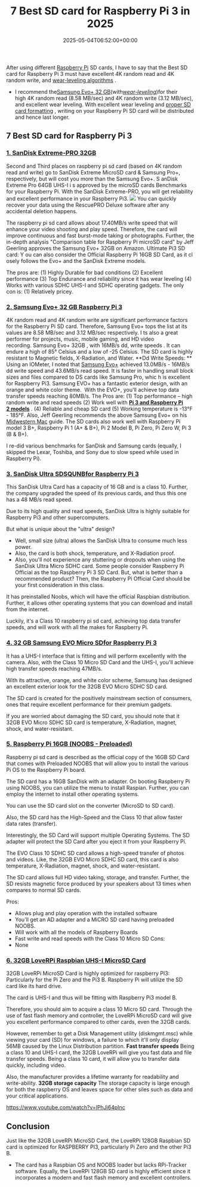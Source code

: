 ﻿---
layout: post
title: 7 Best SD card for Raspberry Pi 3 in 2025
date: '2025-05-04T06:52:00+00:00'
categories:
- Raspberry Pi 3
tags: []
slug: /best-sd-card-for-raspberry-pi-3/
lastmod: 2025-05-07T12:21:25+03:00
---

After using different
[Raspberry Pi](https://pestpolicy.com/raspberry-pi-models/)
SD cards, I have to say that the Best SD card for Raspberry Pi 3 must have excellent 4K random read and 4K random write, and
[wear-leveling algorithms](https://www.delkin.com/blog/learning-the-basics-about-ssd-wear-leveling-algorithms/)
.
- I recommend the[Samsung Evo+ 32 GB](https://www.amazon.com/dp/B00WR4IJBE/?tag=p-policy-20)(with[*wear-leveling*](http://en.wikipedia.org/wiki/Wear_leveling))for their high 4K random read (8.58 MB/sec) and 4K random write (3.12 MB/sec), and excellent wear leveling.
With excellent wear leveling and
[proper SD card formatting](https://pestpolicy.com/how-to-format-sd-card-to-fat32/)
, writing on your Raspberry Pi SD card will be distributed and hence last longer.
## **7 Best SD card for Raspberry Pi 3**
### [1. SanDisk Extreme-PRO 32GB](https://www.amazon.com/gp/product/B00NUB3530/?tag=p-policy-20)
Second and Third places on raspberry pi sd card (based on 4K random read and write) go to SanDisk Extreme MicroSD card & Samsung Pro+, respectively, but will cost you more than the Samsung Evo+.
S
anDisk Extreme Pro 64GB UHS-I i
s approved by the microSD cards Benchmarks
for your Raspberry Pi. With the SanDisk Extreme-PRO, you will get reliability and excellent performance in your Raspberry Pi3.
![](/assets/img/03/Best-SD-card-for-Raspberry-Pi-3-300x185.jpg)
You can quickly recover your data using the RescuePRO Deluxe software after any accidental deletion happens.

The raspberry pi sd card allows about 17.40MB/s write speed that will enhance your video shooting and play speed. Therefore, the card will improve continuous and fast burst-mode taking or photographs.
Further, the in-depth analysis "Comparison table for Raspberry Pi microSD card" by Jeff Geerling approves the Samsung Evo+ 32GB on Amazon.
Ultimate Pi3 SD card: Y
ou can also consider the Official Raspberry Pi 16GB SD Card, as it cl
osely follows the Evo+ and the SanDisk Extreme models.

The pros are: (1) Highly Durable for bad conditions (2) Excellent performance (3) Top Endurance and reliability since it has wear leveling (4) Works with various SDHC UHS-I and SDHC operating gadgets. The only con is: (1) Relatively pricey.
### [2. Samsung Evo+ 32 GB Raspberry Pi 3](https://www.amazon.com/dp/B00WR4IJBE/?tag=p-policy-20)
4K random read and 4K random write are significant performance factors for the Raspberry Pi SD card. Therefore,
Samsung Evo+ tops the list at its values are
8.58 MB/sec and 3.12 MB/sec respectively.
I
ts also a great performer for projects, music, mobile gaming, and HD video recording. Samsung Evo+ 32GB
, with 16MB/s dd, write speeds
. It can endure a high of 85° Celsius and a low of -25 Celsius. The SD card is highly resistant to Magnetic fields, X-Radiation, and Water.
**Dd Write Speeds: **
Using an IOMeter, I noted that
[Samsung Evo+](https://pestpolicy.com/samsung-evo-plus-review-for-your-raspberry-pi/)
achieved 13.0MB/s -
16MB/s dd write speed
and 43.6MB/s read speed. It is faster in handling small block sizes and files compared to DS cards like Samsung Pro, whic
h is excellent for Raspberry Pi3.
Samsung EVO+ has a fantastic exterior design, with an orange and white color theme.  With the EVO+, you'll achieve top data transfer speeds reaching 80MB/s.
The Pros are: (1) Top performance – high random write and read speeds (2) Work well with
[**Pi 3 and Raspberry Pi 2 models**](https://pestpolicy.com/raspberry-pi-3-vs-2/)
. (4) Reliable and cheap SD card (5) Working temperature is -13°F - 185°F.
Also, Jeff Geerling recommends the above
Samsung
Evo+ on his
[Midwestern Mac](http://www.midwesternmac.com/blogs/jeff-geerling/raspberry-pi-microsd-card)
guide. The SD cards also work well with Raspberry Pi model 3 B+, Raspberry Pi 1 (A+ & B+), Pi
2 Model B, Pi Zero, Pi Zero W, Pi 3 (B & B+).

I re-did various benchmarks for SanDisk and Samsung cards (equally, I skipped the Lexar, Toshiba, and Sony due to slow speed while used in Raspberry Pi).
### [3. SanDisk Ultra SDSQUNB**for Raspberry Pi 3**](https://www.amazon.com/dp/B010NE3U2M/?tag=p-policy-20)
This SanDisk Ultra Card has a capacity of 16 GB and is a class 10. Further, the company upgraded the speed of its previous cards, and thus this one has a 48 MB/s read speed.

Due to its high quality and read speeds, SanDisk Ultra is highly suitable for Raspberry Pi3 and other supercomputers.

But what is unique about the "ultra" design?
- Well, small size (ultra) allows the SanDisk Ultra to consume much less power.
- Also, the card is both shock, temperature, and X-Radiation proof.
- Also, you'll not experience any stuttering or dropouts when using the SanDisk Ultra Micro SDHC card.
Some people consider Raspberry Pi Official as the top Raspberry Pi 3 SD Card. But, what is better than a recommended product? Then, the Raspberry Pi Official Card should be your first consideration in this class.

It has preinstalled Noobs, which will have the official Raspbian distribution. Further, it allows other operating systems that you can download and install from the internet.

Luckily, it's a Class 10 raspberry pi sd card, achieving top data transfer speeds, and will work with all the makes for Raspberry Pi.
### [4. 32 GB Samsung EVO Micro SD**for Raspberry Pi 3**](https://www.amazon.com/dp/B06XWMQ81P/?tag=p-policy-20)
It has a UHS-I interface that is fitting and will perform excellently with the camera. Also, with the Class 10 Micro SD Card and the UHS-I, you'll achieve high transfer speeds reaching 47MB/s.

With its attractive, orange, and white color scheme, Samsung has designed an excellent exterior look for the 32GB EVO Micro SDHC SD card.

The SD card is created for the positively mainstream section of consumers, ones that require excellent performance for their premium gadgets.

If you are worried about damaging the SD card, you should note that it 32GB EVO Micro SDHC SD card is temperature, X-Radiation, magnet, shock, and water-resistant.
### [5. Raspberry Pi 16GB (NOOBS - Preloaded)](https://www.amazon.com/dp/B01H5ZNOYG/?tag=p-policy-20)
Raspberry pi sd card is described as the official copy of the 16GB SD Card that comes with Preloaded NOOBS that will allow you to install the various Pi OS to the Raspberry Pi board.

The SD card has a 16GB SanDisk with an adapter. On booting Raspberry Pi using NOOBS, you can utilize the menu to install Raspian. Further, you can employ the internet to install other operating systems.

You can use the SD card slot on the converter (MicroSD to SD card).

Also, the SD card has the High-Speed and the Class 10 that allow faster data rates (transfer).

Interestingly, the SD Card will support multiple Operating Systems. The SD adapter will protect the SD Card after you eject it from your Raspberry Pi.

The EVO Class 10 SDHC SD card allows a high-speed transfer of photos and videos. Like, the 32GB EVO Micro SDHC SD card, this card is also temperature, X-Radiation, magnet, shock, and water-resistant.

The SD card allows full HD video taking, storage, and transfer. Further, the SD resists magnetic force produced by your speakers about 13 times when compares to normal SD cards.

Pros:
- Allows plug and play operation with the installed software
- You'll get an AD adapter and a MiCRO SD card having preloaded NOOBS.
- Will work with all the models of Raspberry Boards
- Fast write and read speeds with the Class 10 Micro SD
Cons:
- None
### [6. 32GB LoveRPi Raspbian UHS-I MicroSD Card](https://www.amazon.com/dp/B01J56UIYM/?tag=p-policy-20)
32GB LoveRPi MicroSD Card is highly optimized for raspberry PI3: Particularly for the Pi Zero and the Pi3 B. Raspberry Pi will utilize the SD card like its hard drive.

The card is UHS-I and thus will be fitting with Raspberry Pi3 model B.

Therefore, you should aim to acquire a class 10 Micro SD card. Through the use of fast flash memory and controller, the LoveRPi MicroSD card will give you excellent performance compared to other cards, even the 32GB cards.

However, remember to get a Disk Management utility (diskmgmt.msc) while viewing your card (SD) for windows, a failure to which it'll only display 56MB caused by the Linux Distribution partition.
**Fast transfer speeds**
Being a class 10 and UHS-I card, the 32GB LoveRPi will give you fast data and file transfer speeds. Being a class 10 card, it will allow you to transfer data quickly, including video.

Also, the manufacturer provides a lifetime warranty for readability and write-ability.
**32GB storage capacity**
The storage capacity is large enough for both the raspberry OS and leaves space for other siles such as data and your critical applications.

https://www.youtube.com/watch?v=lPhJi64pInc
## Conclusion
Just like the 32GB LoveRPi MicroSD Card, the LoveRPi 128GB Raspbian SD card is optimized for RASPBERRY PI3, particularly Pi Zero and the other Pi3 B.
- The card has a Raspbian OS and NOOBS loader but lacks RPi-Tracker software. Equally, the LoveRPi 128GB SD card is highly efficient since it incorporates a modern and fast flash memory and excellent controllers.